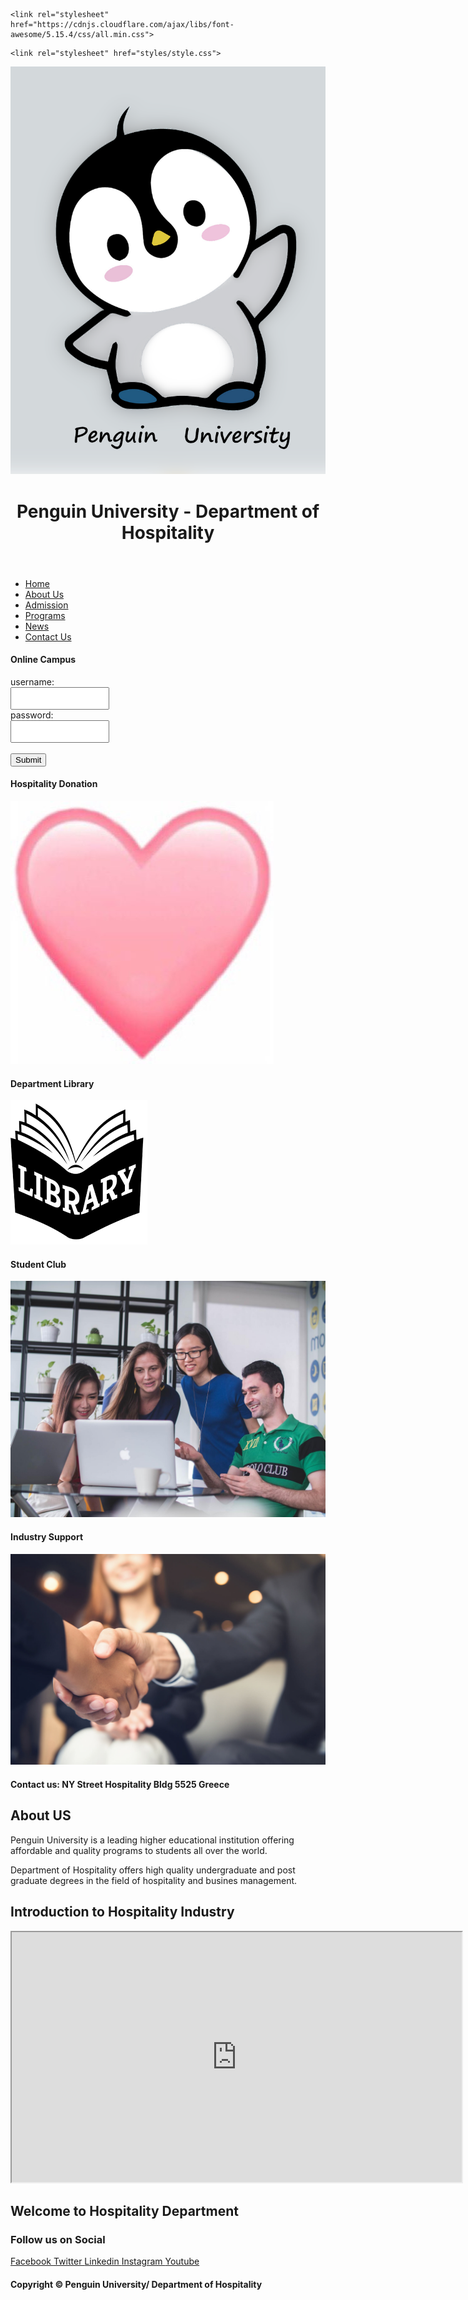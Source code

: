 <html lang="en">
 
<head>
  <meta charset="UTF-8">
  <meta name="viewport" content="width=device-width, initial-scale=1.0">
  <title>Hospitality Department/Penguin University | HOME</title>
    <link rel="shortcut icon" type="images" href="images/logo.png">
 
  <!-- font awesome cdn link  -->
    <link rel="stylesheet" href="https://cdnjs.cloudflare.com/ajax/libs/font-awesome/5.15.4/css/all.min.css">
 <!-- custom css file link  -->
    <link rel="stylesheet" href="styles/style.css">
 
</head>
 
<body>
 
<div class="container">
<header>
  <img class="smaller-image" src="images/logo.png" alt="">
 <h1>Penguin University - Department of Hospitality </h1>
</header>
 
 <nav>
 <ul>
 <li><a href="#">Home</a></li>
 <li><a href="#">About Us</a></li>
 <li><a href="#">Admission</a></li>
 <li><a href="#">Programs</a></li>
 <li><a href="#">News</a></li>
 <li><a href="#">Contact Us</a></li>
 </ul>
  
  <h4>Online Campus</h4>

<form action="/action_page.php">
  <label for="uname">username:</label><br>
  <input style="height:30px; width:150px" type="text" id="uname" name="uname" value=" "><br>
  <label for="password">password:</label><br>
  <input style="height:30px; width:150px" type="text" id="password" name="password" value=" "><br><br>
  <input type="submit" value="Submit">
</form>
  
  <h4> Hospitality Donation </h4>
<img class="heart" src="images/heart.jpg" alt="">
  
  <h4> Department Library </h4>
<img class="library" src="images/library.png" alt="">

  <h4> Student Club </h4>
<img class="student" src="images/student.jpg" alt="">
 
  <h4> Industry Support </h4>
<img class="support" src="images/support.jpg" alt="">
  
   <h4> Contact us: 
    NY Street
    Hospitality Bldg 
    5525 Greece </h4>
  
</nav>
 
<article>
 <h2>About US</h2>
 <p>Penguin University is a leading higher educational institution offering affordable and quality programs to students all over the world. </p>
 <p>Department of Hospitality offers high quality undergraduate and post graduate degrees in the field of hospitality and busines management. </p>
</article>
 
<article>
 <h2>Introduction to Hospitality Industry</h2>
 <iframe width="720" height="400" src="https://www.youtube.com/embed/ijmgS6L6bt4">
 </iframe>
</article>

 <article>
  <h2>Welcome to Hospitality Department</h2>
  <div class="slider">
  </div>
 </article>
     
 
<footer> 
 <h3>Follow us on Social</h3>
                <a href="https://www.facebook.com"> <i class="fab fa-facebook-f"></i> Facebook </a>
                <a href="https://www.twitter.com"> <i class="fab fa-twitter"></i> Twitter </a>
                <a href="https://www.linkedin.com"> <i class="fab fa-linkedin"></i> Linkedin </a>
                <a href="https://www.instagram.com"> <i class="fab fa-instagram"></i> Instagram </a>
                <a href="https://www.youtube.com"> <i class="fab fa-youtube"></i> Youtube </a>

 <h4> Copyright &copy; Penguin University/ Department of Hospitality </h4>
  </footer>
 
 </div>
 </body></html>
